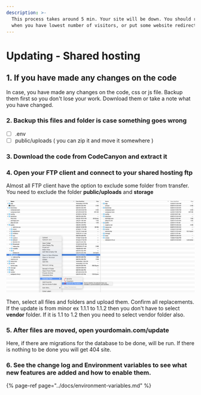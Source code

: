 ```yaml
---
description: >-
  This process takes around 5 min. Your site will be down. You should run it
  when you have lowest number of visitors, or put some website redirect.
---
```


# Updating - Shared hosting

## 1. If you have made any changes on the code

In case, you have made any changes on the code, css or js file. Backup them first so you don't lose your work. Download them or take a note what you have changed. 

### 2. Backup this files and folder is case something goes wrong

* [ ] .env
* [ ] public/uploads  \( you can zip it and move it somewhere \)

### 3. Download the code from CodeCanyon and extract it

### 4. Open your FTP client and connect to your shared hosting ftp 

Almost all FTP client have the option to exclude some folder from transfer.   
You need to exclude the folder **public/uploads** and  **storage**

![](../.gitbook/assets/exclude.png)

Then, select all  files and folders and upload them. Confirm all replacements. If the update is from minor ex 1.1.1 to 1.1.2 then you don't have to select **vendor** folder. If it is 1.1 to 1.2 then you need to select vendor folder also. 

### 5. After files are moved, open yourdomain.com/update

Here, if there are migrations for the database to be done, will be run. If there is nothing to be done you will get 404 site. 

### 6. See the change log and Environment variables to see what new features are added and how to enable them. 

{% page-ref page="../docs/environment-variables.md" %}





###   





